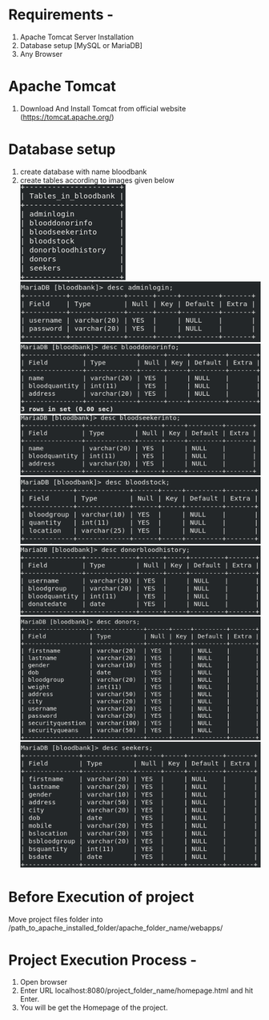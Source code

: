 # Requirements -
  1) Apache Tomcat Server Installation
  2) Database setup [MySQL or MariaDB]
  3) Any Browser
  
# Apache Tomcat  
  1) Download And Install Tomcat from official website (https://tomcat.apache.org/)
 
# Database setup
  1) create database with name bloodbank
  2) create tables according to images given below   
   ![Image description](tablelist.png)                         
   ![Image description](table1.png)
   ![Image description](table2.png)
   ![Image description](table3.png)
   ![Image description](table4.png)
   ![Image description](table5.png)
   ![Image description](table6.png)
   ![Image description](table7.png)

          
# Before Execution of project
  Move project files folder into /path_to_apache_installed_folder/apache_folder_name/webapps/

# Project Execution Process -
  1) Open browser
  2) Enter URL localhost:8080/project_folder_name/homepage.html and hit Enter.
  3) You will be get the Homepage of the project.

